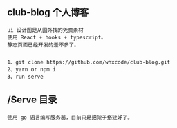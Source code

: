 ## club-blog 个人博客
```angular2html
ui 设计图是从国外找的免费素材
使用 React + hooks + typescript。
静态页面已经开发的差不多了。
```
### 
```angular2html
1、git clone https://github.com/whxcode/club-blog.git
2、yarn or npm i
3、run serve
```


## /Serve 目录
    使用 go 语言编写服务器，目前只是把架子搭建好了。
